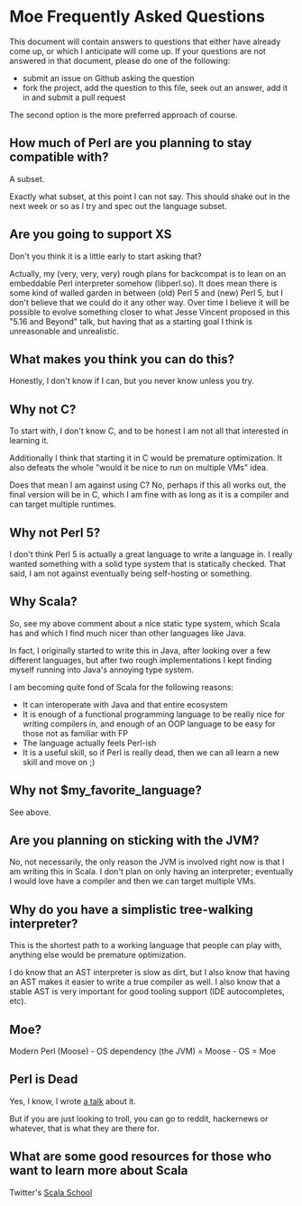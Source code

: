 # Moe Frequently Asked Questions

This document will contain answers to questions that either have
already come up, or which I anticipate will come up. If your
questions are not answered in that document, please do one of
the following:

* submit an issue on Github asking the question
* fork the project, add the question to this file, seek out an
answer, add it in and submit a pull request

The second option is the more preferred approach of course.

## How much of Perl are you planning to stay compatible with?

A subset.

Exactly what subset, at this point I can not say. This should
shake out in the next week or so as I try and spec out the
language subset.

## Are you going to support XS

Don't you think it is a little early to start asking that?

Actually, my (very, very, very) rough plans for backcompat is to
lean on an embeddable Perl interpreter somehow (libperl.so). It
does mean there is some kind of walled garden in between (old)
Perl 5 and (new) Perl 5, but I don't believe that we could do it
any other way. Over time I believe it will be possible to evolve
something closer to what Jesse Vincent proposed in this "5.16 and
Beyond" talk, but having that as a starting goal I think is
unreasonable and unrealistic.

## What makes you think you can do this?

Honestly, I don't know if I can, but you never know unless you try.

## Why not C?

To start with, I don't know C, and to be honest I am not all that
interested in learning it.

Additionally I think that starting it in C would be premature
optimization. It also defeats the whole "would it be nice to run
on multiple VMs" idea.

Does that mean I am against using C? No, perhaps if this all
works out, the final version will be in C, which I am fine with
as long as it is a compiler and can target multiple runtimes.

## Why not Perl 5?

I don't think Perl 5 is actually a great language to write a
language in. I really wanted something with a solid type system
that is statically checked. That said, I am not against eventually
being self-hosting or something.

## Why Scala?

So, see my above comment about a nice static type system, which
Scala has and which I find much nicer than other languages like
Java.

In fact, I originally started to write this in Java, after looking
over a few different languages, but after two rough implementations
I kept finding myself running into Java's annoying type system.

I am becoming quite fond of Scala for the following reasons:

* It can interoperate with Java and that entire ecosystem
* It is enough of a functional programming language to be really
  nice for writing compilers in, and enough of an OOP language to
  be easy for those not as familiar with FP
* The language actually feels Perl-ish
* It is a useful skill, so if Perl is really dead, then we can all
  learn a new skill and move on ;)

## Why not $my_favorite_language?

See above.

## Are you planning on sticking with the JVM?

No, not necessarily, the only reason the JVM is involved right
now is that I am writing this in Scala. I don't plan on only
having an interpreter; eventually I would love have a compiler
and then we can target multiple VMs.

## Why do you have a simplistic tree-walking interpreter?

This is the shortest path to a working language that people can
play with, anything else would be premature optimization.

I do know that an AST interpreter is slow as dirt, but I also
know that having an AST makes it easier to write a true compiler
as well. I also know that a stable AST is very important for good
tooling support (IDE autocompletes, etc).

## Moe?

Modern Perl (Moose) - OS dependency (the JVM) = Moose - OS = Moe

## Perl is Dead

Yes, I know, I wrote [a talk](https://speakerdeck.com/stevan_little/perl-is-not-dead-it-is-a-dead-end) about it.

But if you are just looking to troll, you can go to reddit,
hackernews or whatever, that is what they are there for.

## What are some good resources for those who want to learn more about Scala

Twitter's [Scala School](http://twitter.github.com/scala_school/)
